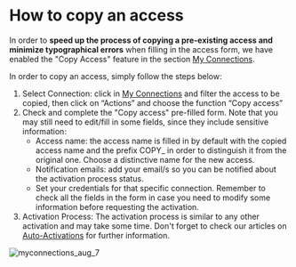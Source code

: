 ﻿---
sidebar_position: 5
---

# How to copy an access

In order to **speed up the process of copying a pre-existing access and minimize typographical errors** when filling in the access form, we have enabled the "Copy Access" feature in the section [My Connections](https://app.travelgatex.com/connections/myconnections).

In order to copy an access, simply follow the steps below:

1. Select Connection: click in [My Connections](/kb/connections/my-connections/) and filter the access to be copied, then click on “Actions” and choose the function “Copy access”
1. Check and complete the "Copy access" pre-filled form. Note that you may still need to edit/fill in some fields, since they include sensitive information:
	- Access name: the access name is filled in by default with the copied access name and the prefix COPY_ in order to distinguish it from the original one. Choose a distinctive name for the new access.
	- Notification emails: add your email/s so you can be notified about the activation process status.
	- Set your credentials for that specific connection. Remember to check all the fields in the form in case you need to modify some information before requesting the activation.
2. Activation Process: The activation process is similar to any other activation and may take some time. Don't forget to check our articles on [Auto-Activations](/kb/connections/my-connections/guick-guide-to-auto-activations) for further information.

![myconnections_aug_7](https://storage.travelgate.com/kbase/myconnections_aug_7.jpg)